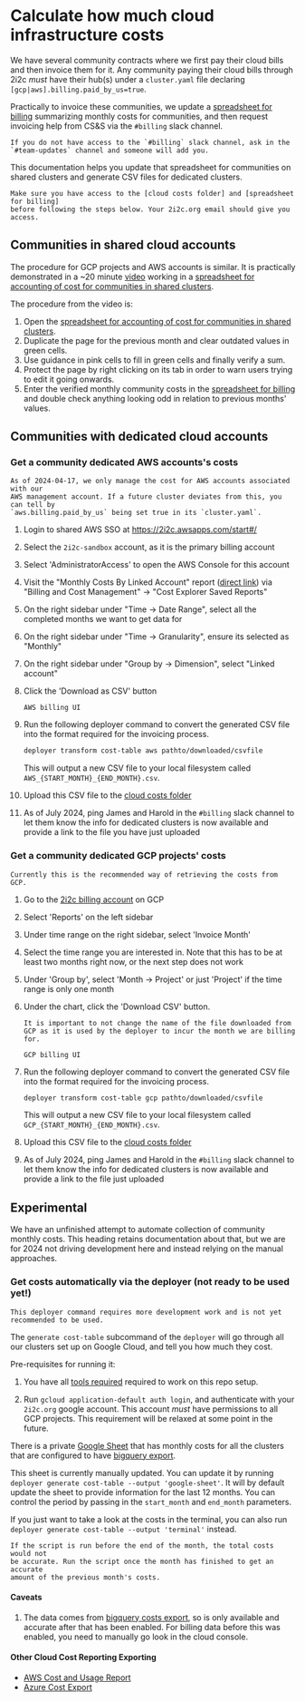 # Calculate how much cloud infrastructure costs

We have several community contracts where we first pay their cloud bills and
then invoice them for it. Any community paying their cloud bills through 2i2c
_must_ have their hub(s) under a `cluster.yaml` file declaring
`[gcp|aws].billing.paid_by_us=true`.

Practically to invoice these communities, we update a [spreadsheet for billing]
summarizing monthly costs for communities, and then request invoicing help from
CS&S via the `#billing` slack channel.

```{important}
If you do not have access to the `#billing` slack channel, ask in the
`#team-updates` channel and someone will add you.
```

This documentation helps you update that spreadsheet for communities on shared
clusters and generate CSV files for dedicated clusters.

```{important}
Make sure you have access to the [cloud costs folder] and [spreadsheet for billing]
before following the steps below. Your 2i2c.org email should give you access.
```

[cloud costs folder]: https://drive.google.com/drive/folders/1_xXZ2ndEOplZidG_mj6nmUTzsOuxARcL?usp=drive_link
[spreadsheet for billing]: https://docs.google.com/spreadsheets/d/1AWVCg0D_-ATub_cVsIy5XZCwqnC6uIcgwDGYK9Q7yno/edit#gid=1349808947

## Communities in shared cloud accounts

The procedure for GCP projects and AWS accounts is similar. It is practically
demonstrated in a ~20 minute [video] working in a [spreadsheet for accounting of
cost for communities in shared clusters].

The procedure from the video is:

1. Open the [spreadsheet for accounting of cost for communities in shared
   clusters].
2. Duplicate the page for the previous month and clear outdated values in green
   cells.
3. Use guidance in pink cells to fill in green cells and finally verify a sum.
4. Protect the page by right clicking on its tab in order to warn users trying
   to edit it going onwards.
5. Enter the verified monthly community costs in the [spreadsheet for billing]
   and double check anything looking odd in relation to previous months' values.

[video]: https://drive.google.com/file/d/1NQAVo3iJuuaDAp5WI0uinY148M9IK1Ty/view?usp=drive_link
[spreadsheet for accounting of cost for communities in shared clusters]: https://docs.google.com/spreadsheets/d/1tzKlNBkJiqmm_eTO7dqxIYugverZNi_zSlmBWP3Ek5E/edit#gid=120717885

## Communities with dedicated cloud accounts

### Get a community dedicated AWS accounts's costs

```{note}
As of 2024-04-17, we only manage the cost for AWS accounts associated with our
AWS management account. If a future cluster deviates from this, you can tell by
`aws.billing.paid_by_us` being set true in its `cluster.yaml`.
```

1. Login to shared AWS SSO at <https://2i2c.awsapps.com/start#/>
1. Select the `2i2c-sandbox` account, as it is the primary billing account
1. Select 'AdministratorAccess' to open the AWS Console for this account
1. Visit the "Monthly Costs By Linked Account" report ([direct link]) via "Billing and Cost Management" -> "Cost Explorer Saved Reports"
1. On the right sidebar under "Time -> Date Range", select all the completed months we want to get data for
1. On the right sidebar under "Time -> Granularity", ensure its selected as "Monthly"
1. On the right sidebar under "Group by -> Dimension", select "Linked account"
1. Click the 'Download as CSV' button
   ```{figure} /images/aws-billing-ui.jpg
   AWS billing UI
   ```
1. Run the following deployer command to convert the generated CSV file into the format required for the invoicing process.
   
   ```bash
   deployer transform cost-table aws pathto/downloaded/csvfile
   ```

   This will output a new CSV file to your local filesystem called `AWS_{START_MONTH}_{END_MONTH}.csv`.
1. Upload this CSV file to the [cloud costs folder]
1. As of July 2024, ping James and Harold in the `#billing` slack channel to let them know the info for dedicated clusters is now available and provide a link to the file you have just uploaded

[direct link]: https://us-east-1.console.aws.amazon.com/costmanagement/home?region=us-east-1#/cost-explorer?reportId=d826a775-e0d6-4e85-a181-7f87a8deb162&reportName=Monthly%20costs%20by%20linked%20account&isDefault=true&chartStyle=GROUP&historicalRelativeRange=LAST_6_MONTHS&futureRelativeRange=CUSTOM&granularity=Monthly&groupBy=%5B%22LinkedAccount%22%5D&filter=%5B%5D&costAggregate=unBlendedCost&showOnlyUntagged=false&showOnlyUncategorized=false&useNormalizedUnits=false

### Get a community dedicated GCP projects' costs

```{important}
Currently this is the recommended way of retrieving the costs from GCP.
```

1. Go to the [2i2c billing account] on GCP
1. Select 'Reports' on the left sidebar
1. Under time range on the right sidebar, select 'Invoice Month'
1. Select the time range you are interested in. Note that this has to be at least two months right now, or the next step does not work
1. Under 'Group by', select 'Month -> Project' or just 'Project' if the time range is only one month
1. Under the chart, click the 'Download CSV' button.
    ```{important}
   It is important to not change the name of the file downloaded from GCP as it is used by the deployer to incur the month we are billing for.
   ```

   ```{figure} /images/gcp-billing-ui.png
   GCP billing UI
   ```

1. Run the following deployer command to convert the generated CSV file into the format required for the invoicing process.
   
   ```bash
   deployer transform cost-table gcp pathto/downloaded/csvfile
   ```

   This will output a new CSV file to your local filesystem called `GCP_{START_MONTH}_{END_MONTH}.csv`.
1. Upload this CSV file to the [cloud costs folder]
1. As of July 2024, ping James and Harold in the `#billing` slack channel to let them know the info for dedicated clusters is now available and provide a link to the file just uploaded

[2i2c billing account]: https://console.cloud.google.com/billing/0157F7-E3EA8C-25AC3C/reports;timeRange=CUSTOM_RANGE;from=2024-01-01;to=2024-01-31;dateType=INVOICE_DATE;invoiceCorrections=TAX,BILLING_MODIFICATION?organizationId=184174754493&project=two-eye-two-see

## Experimental

We have an unfinished attempt to automate collection of community monthly costs.
This heading retains documentation about that, but we are for 2024 not driving
development here and instead relying on the manual approaches.

### Get costs automatically via the deployer (not ready to be used yet!)

```{warning}
This deployer command requires more development work and is not yet recommended to be used.
```

The `generate cost-table` subcommand of the `deployer` will go through all our
clusters set up on Google Cloud, and tell you how much they cost.

Pre-requisites for running it:

1. You have all [tools required](tutorials:setup) required to work on this repo
   setup.

2. Run `gcloud application-default auth login`, and authenticate with your `2i2c.org`
   google account. This account *must* have permissions to all GCP projects. This
   requirement will be relaxed at some point in the future.

There is a private [Google Sheet](https://docs.google.com/spreadsheets/d/1URYCMap-Lxm4e_pAAC3Esxda7tZzRhCS6d85pxUiVQs/edit#gid=0)
that has monthly costs for all the clusters that are configured to have
[bigquery export](new-gcp-project:billing-export).

This sheet is currently manually updated. You can update it by running
`deployer generate cost-table --output 'google-sheet'`. It will by default
update the sheet to provide information for the last 12 months. You can control
the period by passing in the `start_month` and `end_month` parameters.

If you just want to take a look at the costs in the terminal, you can also run
`deployer generate cost-table --output 'terminal'` instead.

```{warning}
If the script is run before the end of the month, the total costs would not
be accurate. Run the script once the month has finished to get an accurate
amount of the previous month's costs.
```

#### Caveats

1. The data comes from [bigquery costs export](new-gcp-project:billing-export), so
   is only available and accurate after that has been enabled. For billing data
   before this was enabled, you need to manually go look in the cloud console.

#### Other Cloud Cost Reporting Exporting

- [AWS Cost and Usage Report](https://docs.aws.amazon.com/cur/latest/userguide/cur-create.html)
- [Azure Cost Export](https://learn.microsoft.com/en-us/azure/cost-management-billing/costs/tutorial-export-acm-data?tabs=azure-portal)
